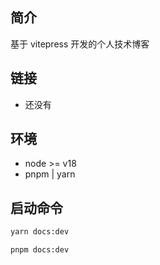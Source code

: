 ## 简介

基于 vitepress 开发的个人技术博客

## **链接**

- 还没有

## **环境**

- node >= v18
- pnpm | yarn

## **启动命令**

```bash
yarn docs:dev
```

```bash
pnpm docs:dev
```
